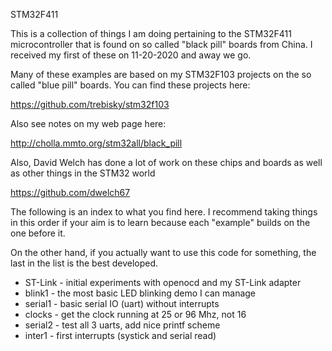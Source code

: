 STM32F411

This is a collection of things I am doing pertaining to the STM32F411
microcontroller that is found on so called "black pill" boards from
China.  I received my first of these on 11-20-2020 and away we go.

Many of these examples are based on my STM32F103 projects on the
so called "blue pill" boards.  You can find these projects here:

https://github.com/trebisky/stm32f103

Also see notes on my web page here:

http://cholla.mmto.org/stm32all/black_pill

Also, David Welch has done a lot of work on these chips and boards
as well as other things in the STM32 world

https://github.com/dwelch67

The following is an index to what you find here.
I recommend taking things in this order if your aim is to learn
because each "example" builds on the one before it.

On the other hand, if you actually want to use this code for
something, the last in the list is the best developed.

* ST-Link - initial experiments with openocd and my ST-Link adapter
* blink1 - the most basic LED blinking demo I can manage
* serial1 - basic serial IO (uart) without interrupts
* clocks - get the clock running at 25 or 96 Mhz, not 16
* serial2 - test all 3 uarts, add nice printf scheme
* inter1 - first interrupts (systick and serial read)
